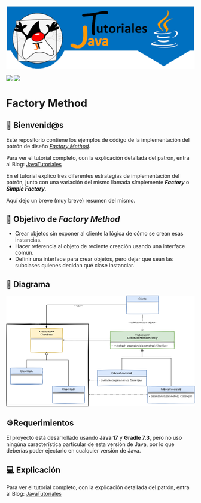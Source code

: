 ![JavaTutoriales](img/LogoGit.png)

![](https://img.shields.io/badge/JT-Published-blue)
![](https://img.shields.io/badge/JT-Design%20Patterns-orange)

# Factory Method

## 👋 Bienvenid@s

Este repositorio contiene los ejemplos de código de la implementación del patrón de diseño [*Factory Method*](https://www.javatutoriales.com/2021/12/patron-de-diseno-factory-method.html).

Para ver el tutorial completo, con la explicación detallada del patrón, entra al Blog:
[JavaTutoriales](https://www.javatutoriales.com/2021/12/patron-de-diseno-factory-method.html)

En el tutorial explico tres diferentes estrategias de implementación del patrón, junto con una variación del mismo llamada símplemente ***Factory*** o ***Simple Factory***.

Aquí dejo un breve (muy breve) resumen del mismo.

## 🎯 Objetivo de *Factory Method*

- Crear objetos sin exponer al cliente la lógica de cómo se crean esas instancias.
- Hacer referencia al objeto de reciente creación usando una interface común.
- Definir una interface para crear objetos, pero dejar que sean las subclases quienes decidan qué clase instanciar.
 

## 📑 Diagrama

![FactoryMethod](img/FactoryMethod.png)

## ⚙️Requerimientos
El proyecto está desarrollado usando **Java 17** y **Gradle 7.3**, pero no uso ningúna característica particular de esta versión de Java, por lo que deberías poder ejectarlo en cualquier versión de Java.

## 💻 Explicación
Para ver el tutorial completo, con la explicación detallada del patrón, entra al Blog:
[JavaTutoriales](https://www.javatutoriales.com/2021/12/patron-de-diseno-factory-method.html)